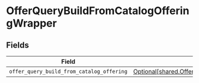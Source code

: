 # OfferQueryBuildFromCatalogOfferingWrapper


## Fields

| Field                                                                                                            | Type                                                                                                             | Required                                                                                                         | Description                                                                                                      |
| ---------------------------------------------------------------------------------------------------------------- | ---------------------------------------------------------------------------------------------------------------- | ---------------------------------------------------------------------------------------------------------------- | ---------------------------------------------------------------------------------------------------------------- |
| `offer_query_build_from_catalog_offering`                                                                        | [Optional[shared.OfferQueryBuildFromCatalogOffering]](../../models/shared/offerquerybuildfromcatalogoffering.md) | :heavy_minus_sign:                                                                                               | N/A                                                                                                              |
